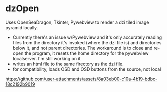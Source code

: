 # dzOpen

Uses OpenSeaDragon, Tkinter, Pywebview to render a dzi tiled image pyramid locally. 
- Currently there's an issue w/Pywebview and it's only accurately reading files from the directory it's invoked (where the dzi file is) and directories below it, and not parent directories. The workaround is to close and re-open the program, it resets the home directory for the pywebview localserver. I'm still working on it
- writes an html file to the same firectory as the dzi file.
- for compatibility, loads OSD and OSD buttons from the source, not local

https://github.com/user-attachments/assets/8a03eb00-c10a-4b19-bdbc-18c2192b9019



